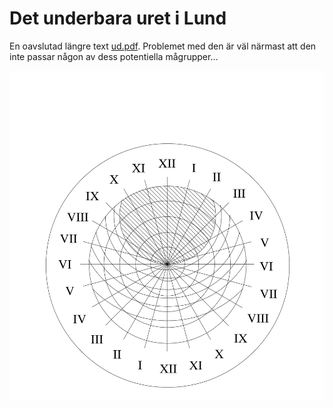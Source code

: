 # Det underbara uret i Lund

En oavslutad längre text [ud.pdf](ud.pdf). Problemet med den är väl närmast att den inte passar någon av dess potentiella mågrupper...

![astrolabium](astrolabium2.svg)